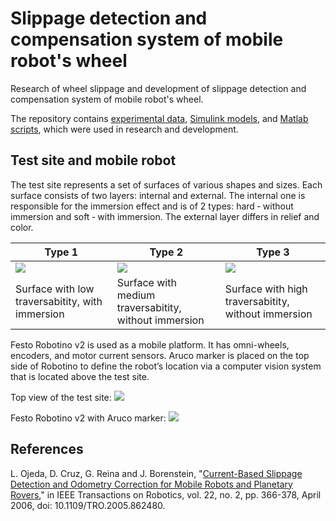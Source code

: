# Slippage detection and compensation system of mobile robot's wheel 

Research of wheel slippage and development of slippage detection and compensation system of mobile robot's wheel.

The repository contains [experimental data](data), [Simulink models](models), and [Matlab scripts](scripts), which were used in research and development.

## Test site and mobile robot

The test site represents a set of surfaces of various shapes and sizes. Each surface consists of two layers: internal and external. The internal one is responsible for the immersion effect and is of 2 types: hard ‐ without immersion and soft ‐ with immersion. The external layer differs in relief and color.

| Type 1 | Type 2 | Type 3 |
|--------|--------|--------|
|![](/../readme-images/red_surface.jpg)|![](/../readme-images/blue_surface.jpg)|![](/../readme-images/green_surface.jpg)|
| Surface with low traversabitity, with immersion | Surface with medium traversabitity, without immersion | Surface with high traversabitity, without immersion

Festo Robotino v2 is used as a mobile platform. It has omni-wheels, encoders, and motor current sensors. Aruco marker is placed on the top side of Robotino to define the robot’s location via a computer vision system that is located above the test site.

Top view of the test site:
![](/../readme-images/robotino.jpg)

Festo Robotino v2 with Aruco marker:
![](/../readme-images/test_site.jpg)

## References

L. Ojeda, D. Cruz, G. Reina and J. Borenstein, "[Current-Based Slippage Detection and Odometry Correction for Mobile Robots and Planetary Rovers](https://ieeexplore.ieee.org/abstract/document/1618745)," in IEEE Transactions on Robotics, vol. 22, no. 2, pp. 366-378, April 2006, doi: 10.1109/TRO.2005.862480.